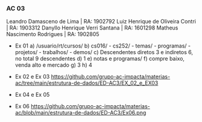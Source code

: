 ### AC 03

Leandro Damasceno de Lima | RA: 1902792
Luiz Henrique de Oliveira Contri | RA: 1903312
Danyllo Henrique Verri Santana | RA: 1601298
Matheus Nascimento Rodrigues | RA: 1902805

- Ex 01 
a) /usuario/rt/cursos/
b) cs016/ - cs252/ - temas/ - programas/ - projetos/ - trabalhos/ - demos/ 
c) Descendentes diretos 3 e indiretos 6, no total 9 descendentes 
d) 1
e) notas e programas/
f) compre baixo, venda alto e mercado
g) 3
h) 4

- Ex 02 e Ex 03
https://github.com/grupo-ac-impacta/materias-ac/tree/main/estrutura-de-dados/ED-AC3/EX_02_e_EX03

- Ex 04 e Ex 05

- Ex 06
https://github.com/grupo-ac-impacta/materias-ac/blob/main/estrutura-de-dados/ED-AC3/Ex06.png
